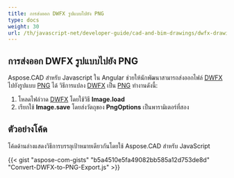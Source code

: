 ```yaml
---
title: การส่งออก DWFX รูปแบบไปยัง PNG
type: docs
weight: 30
url: /th/javascript-net/developer-guide/cad-and-bim-drawings/dwfx-drawing/
---
```


## **การส่งออก DWFX รูปแบบไปยัง PNG**

Aspose.CAD สำหรับ Javascript ใน Angular ช่วยให้นักพัฒนาสามารถส่งออกไฟล์ [DWFX](https://docs.fileformat.com/cad/dwfx/) ไปยังรูปแบบ [PNG](https://docs.fileformat.com/image/png/) ได้
วิธีการแปลง [DWFX](https://docs.fileformat.com/cad/dwfx/) เป็น [PNG](https://docs.fileformat.com/image/png/) ทำงานดังนี้:

1. โหลดไฟล์วาด [DWFX](https://docs.fileformat.com/cad/dwfx/) โดยใช้วิธี **Image.load**
2. เรียกใช้ **Image.save** โดยส่งวัตถุของ **PngOptions** เป็นพารามิเตอร์ที่สอง

## ตัวอย่างโค้ด

โค้ดด้านล่างแสดงวิธีการบรรลุเป้าหมายเดียวกันโดยใช้ Aspose.CAD สำหรับ JavaScript

{{< gist "aspose-com-gists" "b5a4510e5fa49082bb585a12d753de8d" "Convert-DWFX-to-PNG-Export.js" >}}
